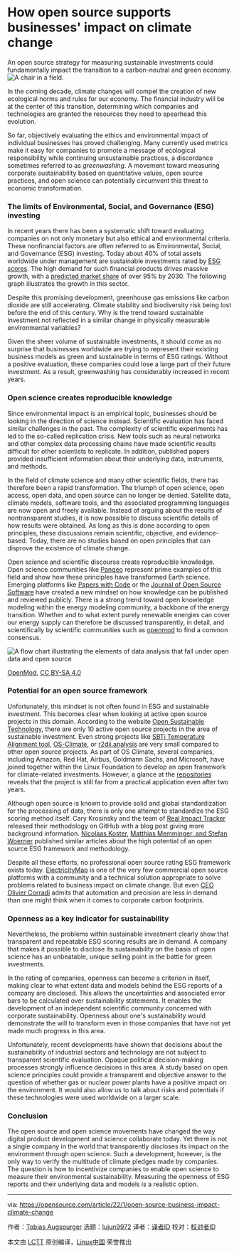 [#]: subject: "How open source supports businesses' impact on climate change"
[#]: via: "https://opensource.com/article/22/1/open-source-business-impact-climate-change"
[#]: author: "Tobias Augspurger https://opensource.com/users/tobias-augspurger"
[#]: collector: "lujun9972"
[#]: translator: " "
[#]: reviewer: " "
[#]: publisher: " "
[#]: url: " "

How open source supports businesses' impact on climate change
======
An open source strategy for measuring sustainable investments could
fundamentally impact the transition to a carbon-neutral and green
economy.
![A chair in a field.][1]

In the coming decade, climate changes will compel the creation of new ecological norms and rules for our economy. The financial industry will be at the center of this transition, determining which companies and technologies are granted the resources they need to spearhead this evolution.

So far, objectively evaluating the ethics and environmental impact of individual businesses has proved challenging. Many currently used metrics make it easy for companies to promote a message of ecological responsibility while continuing unsustainable practices, a discordance sometimes referred to as _greenwashing_. A movement toward measuring corporate sustainability based on quantitative values, open source practices, and open science can potentially circumvent this threat to economic transformation.

### The limits of Environmental, Social, and Governance (ESG) investing

In recent years there has been a systematic shift toward evaluating companies on not only monetary but also ethical and environmental criteria. These nonfinancial factors are often referred to as Environmental, Social, and Governance (ESG) investing. Today about 40% of total assets worldwide under management are sustainable investments rated by [ESG scores][2]. The high demand for such financial products drives massive growth, with a [predicted market share][3] of over 95% by 2030. The following graph illustrates the growth in this sector.

Despite this promising development, greenhouse gas emissions like carbon dioxide are still accelerating. Climate stability and biodiversity risk being lost before the end of this century. Why is the trend toward sustainable investment not reflected in a similar change in physically measurable environmental variables?

Given the sheer volume of sustainable investments, it should come as no surprise that businesses worldwide are trying to represent their existing business models as green and sustainable in terms of ESG ratings. Without a positive evaluation, these companies could lose a large part of their future investment. As a result, greenwashing has considerably increased in recent years.

### Open science creates reproducible knowledge

Since environmental impact is an empirical topic, businesses should be looking in the direction of science instead. Scientific evaluation has faced similar challenges in the past. The complexity of scientific experiments has led to the so-called replication crisis. New tools such as neural networks and other complex data processing chains have made scientific results difficult for other scientists to replicate. In addition, published papers provided insufficient information about their underlying data, instruments, and methods.

In the field of climate science and many other scientific fields, there has therefore been a rapid transformation. The triumph of open science, open access, open data, and open source can no longer be denied. Satellite data, climate models, software tools, and the associated programming languages are now open and freely available. Instead of arguing about the results of nontransparent studies, it is now possible to discuss scientific details of how results were obtained. As long as this is done according to open principles, these discussions remain scientific, objective, and evidence-based. Today, there are no studies based on open principles that can disprove the existence of climate change.

Open science and scientific discourse create reproducible knowledge. Open science communities like [Pangeo][4] represent prime examples of this field and show how these principles have transformed Earth science. Emerging platforms like [Papers with Code][5] or the [Journal of Open Source Software][6] have created a new mindset on how knowledge can be published and reviewed publicly. There is a strong trend toward open knowledge modeling within the energy modeling community, a backbone of the energy transition. Whether and to what extent purely renewable energies can cover our energy supply can therefore be discussed transparently, in detail, and scientifically by scientific communities such as [openmod][7] to find a common consensus.

![A flow chart illustrating the elements of data analysis that fall under open data and open source][8]

[OpenMod][7], [CC BY-SA 4.0][9]

### Potential for an open source framework

Unfortunately, this mindset is not often found in ESG and sustainable investment. This becomes clear when looking at active open source projects in this domain. According to the website [Open Sustainable Technology][10], there are only 10 active open source projects in the area of sustainable investment. Even strong projects like [SBTi Temperature Alignment tool][11], [OS-Climate][12], or [r2dii.analysis][13] are very small compared to other open source projects. As part of OS Climate, several companies, including Amazon, Red Hat, Airbus, Goldmann Sachs, and Microsoft, have joined together within the Linux Foundation to develop an open framework for climate-related investments. However, a glance at the [repositories][14] reveals that the project is still far from a practical application even after two years.

Although open source is known to provide solid and global standardization for the processing of data, there is only one attempt to standardize the ESG scoring method itself. Cary Krosinsky and the team of [Real Impact Tracker][15] released their methodology on GitHub with a blog post giving more background information. [Nicolaas Koster][16], [Matthias Memminger, and Stefan Woerner][17] published similar articles about the high potential of an open source ESG framework and methodology. 

Despite all these efforts, no professional open source rating ESG framework exists today. [ElectricityMap][18] is one of the very few commercial open source platforms with a community and a technical solution appropriate to solve problems related to business impact on climate change. But even [CEO Olivier Corradi][19] admits that automation and precision are less in demand than one might think when it comes to corporate carbon footprints.

### Openness as a key indicator for sustainability

Nevertheless, the problems within sustainable investment clearly show that transparent and repeatable ESG scoring results are in demand. A company that makes it possible to disclose its sustainability on the basis of open science has an unbeatable, unique selling point in the battle for green investments.

In the rating of companies, openness can become a criterion in itself, making clear to what extent data and models behind the ESG reports of a company are disclosed. This allows the uncertainties and associated error bars to be calculated over sustainability statements. It enables the development of an independent scientific community concerned with corporate sustainability. Openness about one's sustainability would demonstrate the will to transform even in those companies that have not yet made much progress in this area.

Unfortunately, recent developments have shown that decisions about the sustainability of industrial sectors and technology are not subject to transparent scientific evaluation. Opaque political decision-making processes strongly influence decisions in this area. A study based on open science principles could provide a transparent and objective answer to the question of whether gas or nuclear power plants have a positive impact on the environment. It would also allow us to talk about risks and potentials if these technologies were used worldwide on a larger scale.

### Conclusion

The open source and open science movements have changed the way digital product development and science collaborate today. Yet there is not a single company in the world that transparently discloses its impact on the environment through open science. Such a development, however, is the only way to verify the multitude of climate pledges made by companies. The question is how to incentivize companies to enable open science to measure their environmental sustainability. Measuring the openness of ESG reports and their underlying data and models is a realistic option.

--------------------------------------------------------------------------------

via: https://opensource.com/article/22/1/open-source-business-impact-climate-change

作者：[Tobias Augspurger][a]
选题：[lujun9972][b]
译者：[译者ID](https://github.com/译者ID)
校对：[校对者ID](https://github.com/校对者ID)

本文由 [LCTT](https://github.com/LCTT/TranslateProject) 原创编译，[Linux中国](https://linux.cn/) 荣誉推出

[a]: https://opensource.com/users/tobias-augspurger
[b]: https://github.com/lujun9972
[1]: https://opensource.com/sites/default/files/styles/image-full-size/public/lead-images/BIZ_WorkInPublic_4618517_1110_CS_A.png?itok=RwVrWArk (A chair in a field.)
[2]: http://www.gsi-alliance.org/wp-content/uploads/2021/08/GSIR-20201.pdf
[3]: https://www.bankinghub.eu/banking/research-markets/esg-investments-current-trends
[4]: https://pangeo.io/
[5]: https://paperswithcode.com/
[6]: https://joss.theoj.org/
[7]: https://openmod-initiative.org/
[8]: https://opensource.com/sites/default/files/uploads/openmod.png (Energy modeling process)
[9]: https://creativecommons.org/licenses/by-sa/4.0/
[10]: https://opensustain.tech/
[11]: https://github.com/ScienceBasedTargets/SBTi-finance-tool
[12]: https://os-climate.org/
[13]: https://github.com/2DegreesInvesting/r2dii.analysis
[14]: https://github.com/os-climate
[15]: https://github.com/realimpat/Real-Impact-Tracker-Methodology/blob/master/methodology.md
[16]: https://medium.com/@nicolaas.koster/rethinking-esg-creating-a-shared-open-platform-for-esg-data-and-rankings-2733a444a275
[17]: https://www.bain.com/insights/an-open-source-approach-to-liberate-esg-investing/#
[18]: https://app.electricitymap.org/map
[19]: https://www.tmrow.com/blog/lessons-learned-climate-tech/
